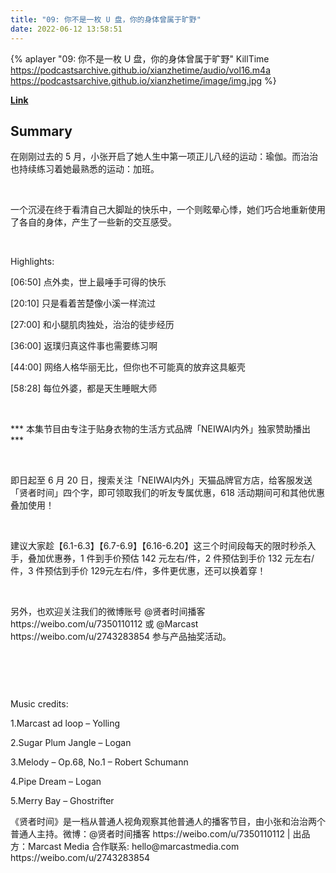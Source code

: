 ```yaml
---
title: "09: 你不是一枚 U 盘，​你的身体曾属于旷野"
date: 2022-06-12 13:58:51
---
```


{% aplayer "09: 你不是一枚 U 盘，​你的身体曾属于旷野" KillTime  https://podcastsarchive.github.io/xianzhetime/audio/vol16.m4a https://podcastsarchive.github.io/xianzhetime/image/img.jpg %}

**[Link](https://www.xiaoyuzhoufm.com/episode/60b60bb708910b312a132c18)**

## Summary
<p >在刚刚过去的 5 月，小张开启了她人生中第一项正儿八经的运动：瑜伽。而治治也持续练习着她最熟悉的运动：加班。</p><span><br /></span><p >一个沉浸在终于看清自己大脚趾的快乐中，一个则眩晕心悸，她们巧合地重新使用了各自的身体，产生了一些新的交互感受。</p><span><br /></span><p >Highlights:</p><p >[06:50] 点外卖，世上最唾手可得的快乐</p><p >[20:10] 只是看着苦楚像小溪一样流过</p><p >[27:00] 和小腿肌肉独处，治治的徒步经历</p><p >[36:00] 返璞归真这件事也需要练习啊</p><p >[44:00] 网络人格华丽无比，但你也不可能真的放弃这具躯壳</p><p >[58:28] 每位外婆，都是天生睡眠大师</p><span><br /></span><p >*** 本集节目由专注于贴身衣物的生活方式品牌「NEIWAI内外」独家赞助播出 ***</p><span><br /></span><p >即日起至 6 月 20 日，搜索关注「NEIWAI内外」天猫品牌官方店，给客服发送「贤者时间」四个字，即可领取我们的听友专属优惠，618 活动期间可和其他优惠叠加使用！</p><span><br /></span><p >建议大家趁【6.1-6.3】【6.7-6.9】【6.16-6.20】这三个时间段每天的限时秒杀入手，叠加优惠券，1 件到手价预估 142 元左右/件，2 件预估到手价 132 元左右/件，3 件预估到手价 129元左右/件，多件更优惠，还可以换着穿！</p><span><br /></span><p >另外，也欢迎关注我们的微博账号 @贤者时间播客 https://weibo.com/u/7350110112 或 @Marcast https://weibo.com/u/2743283854 参与产品抽奖活动。</p><span><br /></span><p ><img alt="" src="http://imagev2.xmcdn.com/storages/a3e3-audiofreehighqps/56/36/CKwRIDoEi8PUAB7H4gCzi8aN.png!op_type=4&amp;device_type=ios&amp;upload_type=attachment&amp;name=mobile_large" /></p><span><br /></span><p >Music credits:</p><p >1.Marcast ad loop – Yolling</p><p >2.Sugar Plum Jangle – Logan</p><p >3.Melody – Op.68, No.1 – Robert Schumann</p><p >4.Pipe Dream – Logan</p><p >5.Merry Bay – Ghostrifter</p><p >《贤者时间》是一档从普通人视角观察其他普通人的播客节目，由小张和治治两个普通人主持。微博：@贤者时间播客 https://weibo.com/u/7350110112 | 出品方：Marcast Media 合作联系: hello@marcastmedia.com https://weibo.com/u/2743283854</p><span><br /></span><span><br /></span><br />
    